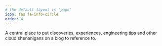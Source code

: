 ```yaml
---
# the default layout is 'page'
icon: fas fa-info-circle
order: 4
---
```


A central place to put discoveries, experiences, engineering tips and other cloud shenanigans on a blog to reference to.
